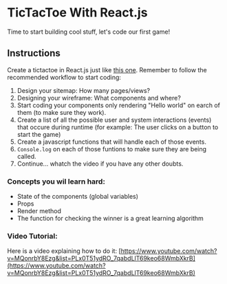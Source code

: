 # TicTacToe With React.js

Time to start building cool stuff, let's code our first game! 

## Instructions

Create a tictactoe in React.js just like [this one](https://projects.breatheco.de/p/javascript/junior/games/tictactoe-react/). Remember to follow the recommended workflow to start coding:

1. Design your sitemap: How many pages/views?
2. Designing your wireframe: What components and where?
3. Start coding your components only rendering "Hello world" on earch of them (to make sure they work).
4. Create a list of all the possible user and system interactions (events) that occure during runtime (for example: The user clicks on a button to start the game)
6. Create a javascript functions that will handle each of those events.
7. `Console.log` on each of those funtions to make sure they are being called.
9. Continue... whatch the video if you have any other doubts.

### Concepts you wil learn hard:

- State of the components (global variables)
- Props
- Render method
- The function for checking the winner is a great learning algorithm

### Video Tutorial:

Here is a video explaining how to do it: [https://www.youtube.com/watch?v=MQonrbY8Ezg&list=PLx0T51ydRO_7qabdLlT69keo68WmbXkrB](https://www.youtube.com/watch?v=MQonrbY8Ezg&list=PLx0T51ydRO_7qabdLlT69keo68WmbXkrB)

